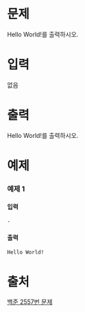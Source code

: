 # 문제
Hello World!를 출력하시오.

# 입력
없음

# 출력
Hello World!를 출력하시오.

# 예제
### 예제 1
#### 입력
```
-
```
#### 출력
```
Hello World!
```

# 출처
[백준 2557번 문제](https://www.acmicpc.net/problem/2557)